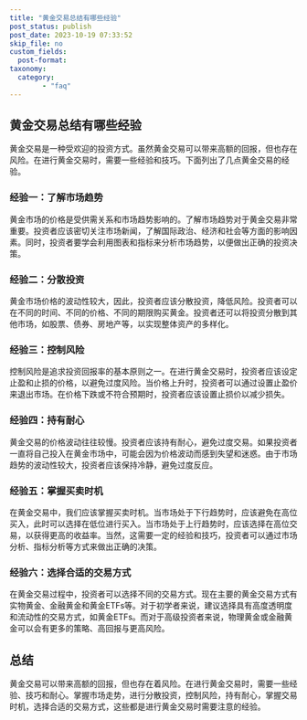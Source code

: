 ```yaml
---
title: "黄金交易总结有哪些经验"
post_status: publish
post_date: 2023-10-19 07:33:52
skip_file: no
custom_fields: 
  post-format: 
taxonomy:
  category:
        - "faq"
---
```


## 黄金交易总结有哪些经验

黄金交易是一种受欢迎的投资方式。虽然黄金交易可以带来高额的回报，但也存在风险。在进行黄金交易时，需要一些经验和技巧。下面列出了几点黄金交易的经验。

### 经验一：了解市场趋势

黄金市场的价格是受供需关系和市场趋势影响的。了解市场趋势对于黄金交易非常重要。投资者应该密切关注市场新闻，了解国际政治、经济和社会等方面的影响因素。同时，投资者要学会利用图表和指标来分析市场趋势，以便做出正确的投资决策。

### 经验二：分散投资

黄金市场价格的波动性较大，因此，投资者应该分散投资，降低风险。投资者可以在不同的时间、不同的价格、不同的期限购买黄金。投资者还可以将投资分散到其他市场，如股票、债券、房地产等，以实现整体资产的多样化。

### 经验三：控制风险

控制风险是追求投资回报率的基本原则之一。在进行黄金交易时，投资者应该设定止盈和止损的价格，以避免过度风险。当价格上升时，投资者可以通过设置止盈价来退出市场。在价格下跌或不符合预期时，投资者应该设置止损价以减少损失。

### 经验四：持有耐心

黄金交易的价格波动往往较慢。投资者应该持有耐心，避免过度交易。如果投资者一直将自己投入在黄金市场中，可能会因为价格波动而感到失望和迷惑。由于市场趋势的波动性较大，投资者应该保持冷静，避免过度反应。

### 经验五：掌握买卖时机

在黄金交易中，我们应该掌握买卖时机。当市场处于下行趋势时，应该避免在高位买入，此时可以选择在低位进行买入。当市场处于上行趋势时，应该选择在高位交易，以获得更高的收益率。当然，这需要一定的经验和技巧，投资者可以通过市场分析、指标分析等方式来做出正确的决策。

### 经验六：选择合适的交易方式

在黄金交易过程中，投资者可以选择不同的交易方式。现在主要的黄金交易方式有实物黄金、金融黄金和黄金ETFs等。对于初学者来说，建议选择具有高度透明度和流动性的交易方式，如黄金ETFs。而对于高级投资者来说，物理黄金或金融黄金可以会有更多的策略、高回报与更高风险。

## 总结

黄金交易可以带来高额的回报，但也存在着风险。在进行黄金交易时，需要一些经验、技巧和耐心。掌握市场走势，进行分散投资，控制风险，持有耐心，掌握交易时机，选择合适的交易方式，这些都是进行黄金交易时需要注意的经验。
